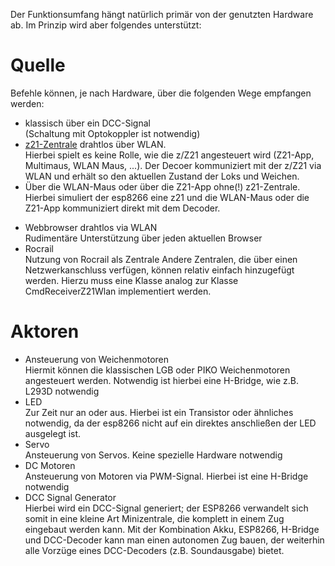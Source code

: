 Der Funktionsumfang hängt natürlich primär von der genutzten Hardware ab. Im Prinzip wird aber folgendes unterstützt:

# Quelle
Befehle können, je nach Hardware, über die folgenden Wege empfangen werden:

- klassisch über ein DCC-Signal<br>(Schaltung mit Optokoppler ist notwendig)
- [z21-Zentrale](http://www.z21.eu/) drahtlos über WLAN.<br>
    Hierbei spielt es keine Rolle, wie die z/Z21 angesteuert wird (Z21-App, Multimaus, WLAN Maus, ...). Der Decoer kommuniziert mit der z/Z21 via WLAN und erhält so den aktuellen Zustand der Loks und Weichen.
- Über die WLAN-Maus oder über die Z21-App ohne(!) z21-Zentrale. <br>
 Hierbei simuliert der esp8266 eine z21 und die WLAN-Maus oder die Z21-App kommuniziert direkt mit dem Decoder.
* Webbrowser drahtlos via WLAN<br>Rudimentäre Unterstützung über jeden aktuellen Browser
* Rocrail<br>Nutzung von Rocrail als Zentrale
Andere Zentralen, die über einen Netzwerkanschluss verfügen, können relativ einfach hinzugefügt werden. Hierzu muss eine Klasse analog zur Klasse CmdReceiverZ21Wlan implementiert werden.

# Aktoren
* Ansteuerung von Weichenmotoren<br>Hiermit können die klassischen LGB oder PIKO Weichenmotoren angesteuert werden. Notwendig ist hierbei eine H-Bridge, wie z.B. L293D notwendig
* LED<br>Zur Zeit nur an oder aus. Hierbei ist ein Transistor oder ähnliches notwendig, da der esp8266 nicht auf ein direktes anschließen der LED ausgelegt ist.
* Servo<br>Ansteuerung von Servos. Keine spezielle Hardware notwendig
* DC Motoren<br>Ansteuerung von Motoren via PWM-Signal. Hierbei ist eine H-Bridge notwendig
* DCC Signal Generator<br>Hierbei wird ein DCC-Signal generiert; der ESP8266 verwandelt sich somit in eine kleine Art Minizentrale, die komplett in einem Zug eingebaut werden kann. Mit der Kombination Akku, ESP8266, H-Bridge und DCC-Decoder kann man einen autonomen Zug bauen, der weiterhin alle Vorzüge eines DCC-Decoders (z.B. Soundausgabe) bietet.